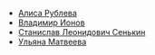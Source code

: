 * [Алиса Рублева](Алиса%20Рублева)
* [Владимир Ионов](Владимир%20Ионов)
* [Станислав Леонидович Сенькин](Станислав%20Леонидович%20Сенькин)
* [Ульяна Матвеева](Ульяна%20Матвеева)